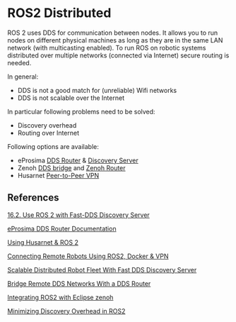 # ROS2 Distributed

ROS 2 uses DDS for communication between nodes. It allows you to run nodes on different physical machines as long as they are in the same LAN network (with multicasting enabled). To run ROS on robotic systems distributed over multiple networks (connected via Internet) secure routing is needed.

In general:

- DDS is not a good match for (unreliable) Wifi networks
- DDS is not scalable over the Internet

In particular following problems need to be solved:

- Discovery overhead
- Routing over Internet

Following options are available:

- eProsima [DDS Router](https://eprosima.com/index.php/products-all/eprosima-dds-router) & [Discovery Server](https://eprosima.com/index.php/products-all/tools/eprosima-discovery-server)
- Zenoh [DDS bridge](https://github.com/eclipse-zenoh/zenoh-plugin-dds) and [Zenoh Router](https://zenoh.io/docs/getting-started/installation/)
- Husarnet [Peer-to-Peer VPN](https://husarnet.com/docs/tutorial-ros2)

## References

[16.2. Use ROS 2 with Fast-DDS Discovery Server](https://fast-dds.docs.eprosima.com/en/latest/fastdds/ros2/discovery_server/ros2_discovery_server.html)

[eProsima DDS Router Documentation](https://eprosima-dds-router.readthedocs.io/en/latest/)

[Using Husarnet & ROS 2](https://husarnet.com/docs/tutorial-ros2/)

[Connecting Remote Robots Using ROS2, Docker & VPN](https://husarnet.com/blog/ros2-docker)

[Scalable Distributed Robot Fleet With Fast DDS Discovery Server](https://husarnet.com/blog/ros2-dds-discovery-server/)

[Bridge Remote DDS Networks With a DDS Router](https://husarnet.com/blog/ros2-dds-router/)

[Integrating ROS2 with Eclipse zenoh](https://zenoh.io/blog/2021-04-28-ros2-integration/)

[Minimizing Discovery Overhead in ROS2](https://zenoh.io/blog/2021-03-23-discovery/)